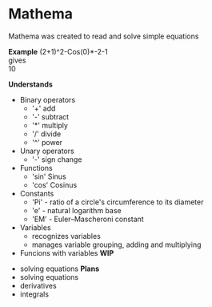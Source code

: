 # Mathema
Mathema was created to read and solve simple equations

**Example**
(2+1)^2-Cos(0)*-2-1  
gives  
10  

**Understands**
  * Binary operators
    * '+'  add
    * '-'  subtract  
    * '*'  multiply
    * '/'  divide
    * '^'  power
  * Unary operators
    * '-'  sign change
  * Functions
    * 'sin' Sinus
    * 'cos' Cosinus
  * Constants
    * 'Pi' - ratio of a circle's circumference to its diameter
    * 'e' - natural logarithm base
	* 'EM' - Euler–Mascheroni constant
  * Variables
    * recognizes variables
    * manages variable grouping, adding and multiplying
  * Funcions with variables
**WIP**   
   - solving equations
**Plans**   
   - solving equations
   - derivatives
   - integrals
